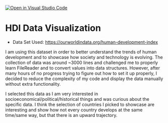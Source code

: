 [![Open in Visual Studio Code](https://classroom.github.com/assets/open-in-vscode-c66648af7eb3fe8bc4f294546bfd86ef473780cde1dea487d3c4ff354943c9ae.svg)](https://classroom.github.com/online_ide?assignment_repo_id=9655504&assignment_repo_type=AssignmentRepo)
# HDI Data Visualization

* Data Set Used: https://ourworldindata.org/human-development-index 

I am using this dataset in order to better understand the trends of human development and to showcase how society and technology is evolving. The collection of data was around ~3000 lines and challenged me to properly learn FileReader and to convert values into data structures. However, after many hours of no progress trying to figure out how to set it up properly, I decided to reduce the complexity of my code and display the data manually without extra functionality.

I selected this data as I am very interested in socioeconomical/political/historical things and was curious about the specific data. I think the selection of countries I picked to showcase are interesting and show how not every country develops at the same time/same way, but that there is an upward trajectory.


